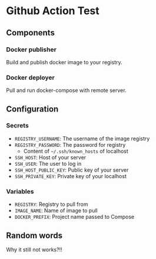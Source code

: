 # Github Action Test

## Components

### Docker publisher

Build and publish docker image to your registry.

### Docker deployer

Pull and run docker-compose with remote server.

## Configuration

### Secrets

- `REGISTRY_USERNAME`: The username of the image registry
- `REGISTRY_PASSWORD`: The password for registry
  - Content of `~/.ssh/known_hosts` of localhost
- `SSH_HOST`: Host of your server
- `SSH_USER`: The user to log in
- `SSH_HOST_PUBLIC_KEY`: Public key of your server
- `SSH_PRIVATE_KEY`: Private key of your localhost

### Variables

- `REGISTRY`: Registry to pull from
- `IMAGE_NAME`: Name of image to pull
- `DOCKER_PREFIX`: Project name passed to Compose

## Random words

Why it still not works?!!

